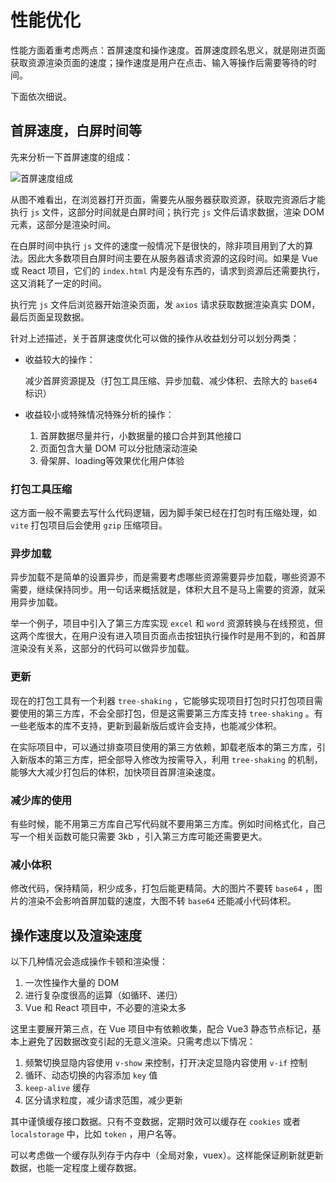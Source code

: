# 性能优化

性能方面着重考虑两点：首屏速度和操作速度。首屏速度顾名思义，就是刚进页面获取资源渲染页面的速度；操作速度是用户在点击、输入等操作后需要等待的时间。

下面依次细说。

## 首屏速度，白屏时间等

先来分析一下首屏速度的组成：

![首屏速度组成](https://pic.imgdb.cn/item/66271db80ea9cb14030c2af7.png)

从图不难看出，在浏览器打开页面，需要先从服务器获取资源，获取完资源后才能执行 `js` 文件，这部分时间就是白屏时间；执行完 `js` 文件后请求数据，渲染 DOM 元素，这部分是渲染时间。

在白屏时间中执行 `js` 文件的速度一般情况下是很快的，除非项目用到了大的算法。因此大多数项目白屏时间主要在从服务器请求资源的这段时间。如果是 Vue 或 React 项目，它们的 `index.html` 内是没有东西的，请求到资源后还需要执行，这又消耗了一定的时间。

执行完 `js` 文件后浏览器开始渲染页面，发 `axios` 请求获取数据渲染真实 DOM，最后页面呈现数据。

针对上述描述，关于首屏速度优化可以做的操作从收益划分可以划分两类：

- 收益较大的操作：

  减少首屏资源提及（打包工具压缩、异步加载、减少体积、去除大的 `base64` 标识）

- 收益较小或特殊情况特殊分析的操作：

  1. 首屏数据尽量并行，小数据量的接口合并到其他接口
  2. 页面包含大量 DOM 可以分批随滚动渲染
  3. 骨架屏、loading等效果优化用户体验

### 打包工具压缩

这方面一般不需要去写什么代码逻辑，因为脚手架已经在打包时有压缩处理，如 `vite` 打包项目后会使用 `gzip` 压缩项目。

### 异步加载

异步加载不是简单的设置异步，而是需要考虑哪些资源需要异步加载，哪些资源不需要，继续保持同步。用一句话来概括就是，体积大且不是马上需要的资源，就采用异步加载。

举一个例子，项目中引入了第三方库实现 `excel` 和 `word` 资源转换与在线预览，但这两个库很大，在用户没有进入项目页面点击按钮执行操作时是用不到的，和首屏渲染没有关系，这部分的代码可以做异步加载。

### 更新

现在的打包工具有一个利器 `tree-shaking` ，它能够实现项目打包时只打包项目需要使用的第三方库，不会全部打包，但是这需要第三方库支持 `tree-shaking` 。有一些老版本的库不支持，更新到最新版后或许会支持，也能减少体积。

在实际项目中，可以通过排查项目使用的第三方依赖，卸载老版本的第三方库，引入新版本的第三方库，把全部导入修改为按需导入，利用 `tree-shaking` 的机制，能够大大减少打包后的体积，加快项目首屏渲染速度。

### 减少库的使用

有些时候，能不用第三方库自己写代码就不要用第三方库。例如时间格式化，自己写一个相关函数可能只需要 3kb ，引入第三方库可能还需要更大。

### 减小体积

修改代码，保持精简，积少成多，打包后能更精简。大的图片不要转 `base64` ，图片的渲染不会影响首屏加载的速度，大图不转 `base64` 还能减小代码体积。

## 操作速度以及渲染速度

以下几种情况会造成操作卡顿和渲染慢：

1. 一次性操作大量的 DOM
2. 进行复杂度很高的运算（如循环、递归）
3. Vue 和 React 项目中，不必要的渲染太多

这里主要展开第三点，在 Vue 项目中有依赖收集，配合 Vue3 静态节点标记，基本上避免了因数据改变引起的无意义渲染。只需考虑以下情况：

1. 频繁切换显隐内容使用 `v-show` 来控制，打开决定显隐内容使用 `v-if` 控制
2. 循环、动态切换的内容添加 `key` 值
3. `keep-alive` 缓存
4. 区分请求粒度，减少请求范围，减少更新

其中谨慎缓存接口数据。只有不变数据，定期时效可以缓存在 `cookies` 或者 `localstorage` 中，比如 `token` ，用户名等。

可以考虑做一个缓存队列存于内存中（全局对象，vuex）。这样能保证刷新就更新数据，也能一定程度上缓存数据。

